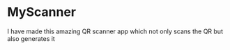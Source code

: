# MyScanner
I have made this amazing QR scanner app which not only scans the QR but also generates it
